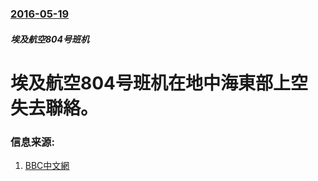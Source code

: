 ### [2016-05-19](/news/2016/05/19/index.md)

##### 埃及航空804号班机
# 埃及航空804号班机在地中海東部上空失去聯絡。 




### 信息来源:

1. [BBC中文網](http://www.bbc.com/zhongwen/simp/world/2016/05/160519_egyptair_flight_missing)
